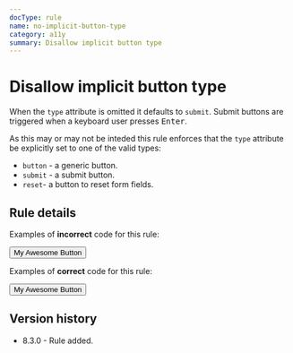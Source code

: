 ```yaml
---
docType: rule
name: no-implicit-button-type
category: a11y
summary: Disallow implicit button type
---
```


# Disallow implicit button type

When the `type` attribute is omitted it defaults to `submit`.
Submit buttons are triggered when a keyboard user presses <kbd>Enter</kbd>.

As this may or may not be inteded this rule enforces that the `type` attribute be explicitly set to one of the valid types:

- `button` - a generic button.
- `submit` - a submit button.
- `reset`- a button to reset form fields.

## Rule details

Examples of **incorrect** code for this rule:

<validate name="incorrect" rules="no-implicit-button-type">
	<button>My Awesome Button</button>
</validate>

Examples of **correct** code for this rule:

<validate name="correct" rules="no-implicit-button-type">
	<button type="button">My Awesome Button</button>
</validate>

## Version history

- 8.3.0 - Rule added.
